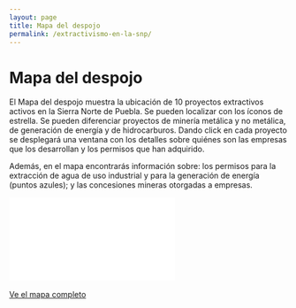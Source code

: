 ```yaml
---
layout: page
title: Mapa del despojo
permalink: /extractivismo-en-la-snp/
---
```


# Mapa del despojo

El Mapa del despojo muestra la ubicación de 10 proyectos extractivos activos en la Sierra Norte de Puebla. Se pueden localizar con los íconos de estrella. Se pueden diferenciar proyectos de minería metálica y no metálica, de generación de energía y de hidrocarburos. Dando click en cada proyecto se desplegará una ventana con los detalles sobre quiénes son las empresas que los desarrollan y los permisos que han adquirido. 

Además, en el mapa encontrarás información sobre: los permisos para la extracción de agua de uso industrial y para la generación de energía (puntos azules); y las concesiones mineras otorgadas a empresas.

<div class="embed-responsive embed-responsive-16by9">
  <iframe class="embed-responsive-item" frameborder="0" allowfullscreen allow="geolocation" src="//umap.openstreetmap.fr/es/map/proyectos-extractivos-en-la-snp-2023_971912?scaleControl=false&miniMap=false&scrollWheelZoom=false&zoomControl=true&editMode=disabled&moreControl=true&searchControl=null&tilelayersControl=null&embedControl=null&datalayersControl=true&onLoadPanel=undefined&captionBar=false&captionMenus=true"></iframe>
</div>
<br>
<div class="text-center mb-5">
  <a class="btn btn-secondary" href="//umap.openstreetmap.fr/es/map/proyectos-extractivos-en-la-snp-2023_971912?scaleControl=false&miniMap=false&scrollWheelZoom=false&zoomControl=true&editMode=disabled&moreControl=true&searchControl=null&tilelayersControl=null&embedControl=null&datalayersControl=true&onLoadPanel=undefined&captionBar=false&captionMenus=true" target="_blank">Ve el mapa completo</a>
</div>
